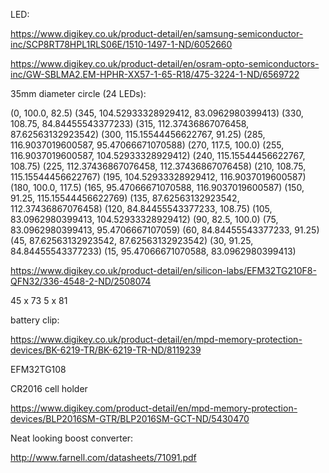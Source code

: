 LED:

https://www.digikey.co.uk/product-detail/en/samsung-semiconductor-inc/SCP8RT78HPL1RLS06E/1510-1497-1-ND/6052660

https://www.digikey.co.uk/product-detail/en/osram-opto-semiconductors-inc/GW-SBLMA2.EM-HPHR-XX57-1-65-R18/475-3224-1-ND/6569722

35mm diameter circle (24 LEDs):

(0, 100.0, 82.5)
(345, 104.52933328929412, 83.0962980399413)
(330, 108.75, 84.84455543377233)
(315, 112.37436867076458, 87.62563132923542)
(300, 115.15544456622767, 91.25)
(285, 116.9037019600587, 95.47066671070588)
(270, 117.5, 100.0)
(255, 116.9037019600587, 104.52933328929412)
(240, 115.15544456622767, 108.75)
(225, 112.37436867076458, 112.37436867076458)
(210, 108.75, 115.15544456622767)
(195, 104.52933328929412, 116.9037019600587)
(180, 100.0, 117.5)
(165, 95.47066671070588, 116.9037019600587)
(150, 91.25, 115.15544456622769)
(135, 87.62563132923542, 112.37436867076458)
(120, 84.84455543377233, 108.75)
(105, 83.0962980399413, 104.52933328929412)
(90, 82.5, 100.0)
(75, 83.0962980399413, 95.4706667107059)
(60, 84.84455543377233, 91.25)
(45, 87.62563132923542, 87.62563132923542)
(30, 91.25, 84.84455543377233)
(15, 95.47066671070588, 83.0962980399413)

https://www.digikey.co.uk/product-detail/en/silicon-labs/EFM32TG210F8-QFN32/336-4548-2-ND/2508074

45 x 73
5 x 81

battery clip:

https://www.digikey.co.uk/product-detail/en/mpd-memory-protection-devices/BK-6219-TR/BK-6219-TR-ND/8119239

EFM32TG108 

CR2016 cell holder

https://www.digikey.com/product-detail/en/mpd-memory-protection-devices/BLP2016SM-GTR/BLP2016SM-GCT-ND/5430470

Neat looking boost converter:

http://www.farnell.com/datasheets/71091.pdf